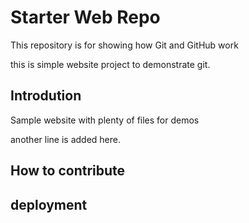 # Starter Web Repo

This repository is for showing how Git and GitHub work

this is simple website project to demonstrate git.

## Introdution

Sample website with plenty of files for demos

another line is added here.

## How to contribute

## deployment
